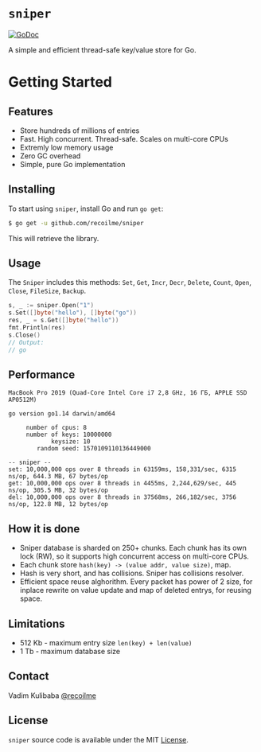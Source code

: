 # `sniper`

[![GoDoc](https://img.shields.io/badge/api-reference-blue.svg?style=flat-square)](https://godoc.org/github.com/recoilme/sniper)

A simple and efficient thread-safe key/value store for Go.


# Getting Started

## Features

* Store hundreds of millions of entries
* Fast. High concurrent. Thread-safe. Scales on multi-core CPUs
* Extremly low memory usage
* Zero GC overhead
* Simple, pure Go implementation

## Installing

To start using `sniper`, install Go and run `go get`:

```sh
$ go get -u github.com/recoilme/sniper
```

This will retrieve the library.

## Usage

The `Sniper` includes this methods:
`Set`, `Get`, `Incr`, `Decr`, `Delete`, `Count`, `Open`, `Close`, `FileSize`, `Backup`.

```go
s, _ := sniper.Open("1")
s.Set([]byte("hello"), []byte("go"))
res, _ = s.Get([]byte("hello"))
fmt.Println(res)
s.Close()
// Output:
// go
```

## Performance

```
MacBook Pro 2019 (Quad-Core Intel Core i7 2,8 GHz, 16 ГБ, APPLE SSD AP0512M)

go version go1.14 darwin/amd64

     number of cpus: 8
     number of keys: 10000000
            keysize: 10
        random seed: 1570109110136449000

-- sniper --
set: 10,000,000 ops over 8 threads in 63159ms, 158,331/sec, 6315 ns/op, 644.3 MB, 67 bytes/op
get: 10,000,000 ops over 8 threads in 4455ms, 2,244,629/sec, 445 ns/op, 305.5 MB, 32 bytes/op
del: 10,000,000 ops over 8 threads in 37568ms, 266,182/sec, 3756 ns/op, 122.8 MB, 12 bytes/op
```

## How it is done

* Sniper database is sharded on 250+ chunks. Each chunk has its own lock (RW), so it supports high concurrent access on multi-core CPUs.
* Each chunk store `hash(key) -> (value addr, value size)`, map. 
* Hash is very short, and has collisions. Sniper has collisions resolver.
* Efficient space reuse alghorithm. Every packet has power of 2 size, for inplace rewrite on value update and map of deleted entrys, for reusing space.

## Limitations

* 512 Kb - maximum entry size `len(key) + len(value)`
* 1 Tb - maximum database size

## Contact

Vadim Kulibaba [@recoilme](https://github.com/recoilme)

## License

`sniper` source code is available under the MIT [License](/LICENSE).